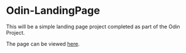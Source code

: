 # Odin-LandingPage

This will be a simple landing page project completed as part of the Odin Project.

The page can be viewed [here](git@github.com:sachabate/Odin-LandingPage.git).
